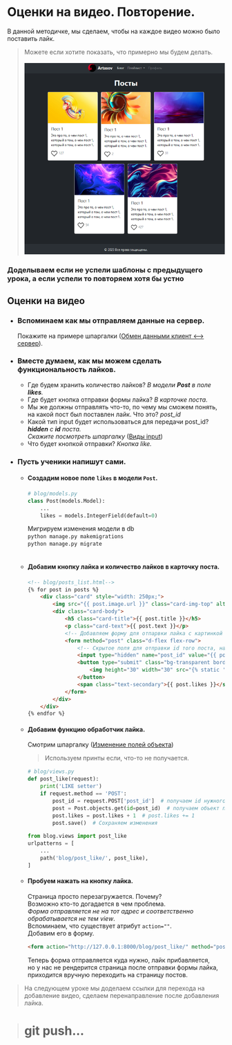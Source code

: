 # Оценки на видео. Повторение.

В данной методичке, мы сделаем, чтобы на каждое видео можно было поставить лайк.
>Можете если хотите показать, что примерно мы будем делать.<br><br>
![result.png](imgs/result.png)

### Доделываем если не успели шаблоны с предыдущего урока, а если успели то повторяем хотя бы устно

## Оценки на видео
* ### Вспоминаем как мы отправляем данные на сервер. 
  Покажите на примере шпаргалки ([Обмен данными</u> клиент <--> сервер](https://github.com/xlartas/it-compot-backend-methods/blob/main/django-base.md#%D0%BE%D0%B1%D0%BC%D0%B5%D0%BD-%D0%B4%D0%B0%D0%BD%D0%BD%D1%8B%D0%BC%D0%B8-%D0%BA%D0%BB%D0%B8%D0%B5%D0%BD%D1%82----%D1%81%D0%B5%D1%80%D0%B2%D0%B5%D1%80)).

* ### Вместе думаем, как мы можем сделать функциональность лайков.
     * Где будем хранить количество лайков? _В модели **Post** в поле **likes**._<br>
     * Где будет кнопка отправки формы лайка? _В карточке поста._<br>
     * Мы же должны отправлять что-то, по чему мы сможем понять, <br>на какой пост был поставлен лайк. Что это? _post_id_<br>
     * Какой тип input будет использоваться для передачи post_id? _**hidden** с **id** поста. <br>Скажите посмотреть шпаргалку_ ([Виды input](https://github.com/xlartas/it-compot-backend-methods/blob/main/django-base.md#%D0%B2%D0%B8%D0%B4%D1%8B-%D0%BF%D0%BE%D0%BB%D0%B5%D0%B9-%D0%B2%D0%B2%D0%BE%D0%B4%D0%B0-input))<br>
     * Что будет кнопкой отправки? _Кнопка like._<br>

* ### Пусть ученики напишут сами.
  * #### Создадим новое поле `likes` в модели `Post`.    
    ```python
    # blog/models.py
    class Post(models.Model):
        ...
        likes = models.IntegerField(default=0)
    ```
    Мигрируем изменения модели в db<br>
    `python manage.py makemigrations`<br>
    `python manage.py migrate`<br><br>
  
  * #### Добавим кнопку лайка и количество лайков в карточку поста.
    ```html
    <!-- blog/posts_list.html-->
    {% for post in posts %}
        <div class="card" style="width: 250px;">
            <img src="{{ post.image.url }}" class="card-img-top" alt="...">
            <div class="card-body">
                <h5 class="card-title">{{ post.title }}</h5>
                <p class="card-text">{{ post.text }}</p>
                <!-- Добавляем форму для отпарвки лайка с картинкой и отображаем текущее количество лайков.-->
                <form method="post" class="d-flex flex-row">
                    <!-- Скрытое поля для отправки id того поста, на лайк которого нажмем.-->
                    <input type="hidden" name="post_id" value="{{ post.id }}">
                    <button type="submit" class="bg-transparent border-0">
                        <img height="30" width="30" src="{% static 'blog/like.png' %}">
                    </button>
                    <span class="text-secondary">{{ post.likes }}</span>
                </form> 
            </div>
        </div>
    {% endfor %}
    ```
  * #### Добавим функцию обработчик лайка.
    Смотрим шпаргалку ([Изменение полей объекта](https://github.com/xlartas/it-compot-backend-methods/blob/main/django-base.md#orm))
    > Используем принты если, что-то не получается.
    ```python
    # blog/views.py
    def post_like(request):
        print('LIKE setter')
        if request.method == 'POST':
            post_id = request.POST['post_id']  # получаем id нужного поста
            post = Post.objects.get(id=post_id)  # получаем объект поста по его id
            post.likes = post.likes + 1  # post.likes += 1
            post.save()  # Сохраняем изменения
    ```
    ```python
    from blog.views import post_like
    urlpatterns = [
        ...
        path('blog/post_like/', post_like),
    ]
    ```    

  * #### Пробуем нажать на кнопку лайка.
    Страница просто перезагружается. Почему?<br>
    Возможно кто-то догадается в чем проблема.<br>
    _Форма отправляется не на тот адрес и соответственно обрабатывается не тем view_.<br>
    Вспоминаем, что существует атрибут `action=""`.<br>
    Добавим его в форму.
    ```html
    <form action="http://127.0.0.1:8000/blog/post_like/" method="post" class="d-flex flex-row">
    ```
    Теперь форма отправляется куда нужно, лайк прибавляется,<br>
    но у нас не рендерится страница после отправки формы лайка,<br> 
    приходится вручную переходить на страницу постов.

> На следующем уроке мы доделаем ссылки для перехода на добавление видео, сделаем перенаправление после добавления лайка.

># git push...